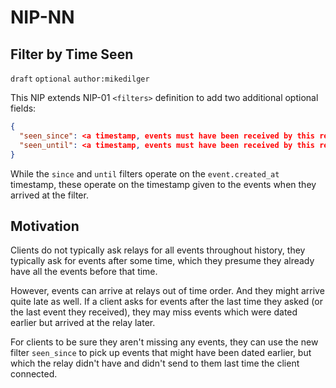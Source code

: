 
NIP-NN
======

Filter by Time Seen
-------------------

`draft` `optional` `author:mikedilger`

This NIP extends NIP-01 `<filters>` definition to add two additional optional fields:

````json
{
  "seen_since": <a timestamp, events must have been received by this relay at or later than this to pass>
  "seen_until": <a timestamp, events must have been received by this relay before this to pass>
}
````

While the `since` and `until` filters operate on the `event.created_at` timestamp, these operate on the timestamp given to the events when they arrived at the filter.

## Motivation

Clients do not typically ask relays for all events throughout history, they typically ask for events after some time, which they presume they already have all the events before that time.

However, events can arrive at relays out of time order. And they might arrive quite late as well. If a client asks for events after the last time they asked (or the last event they received), they may miss events which were dated earlier but arrived at the relay later.

For clients to be sure they aren't missing any events, they can use the new filter `seen_since` to pick up events that might have been dated earlier, but which the relay didn't have and didn't send to them last time the client connected.
